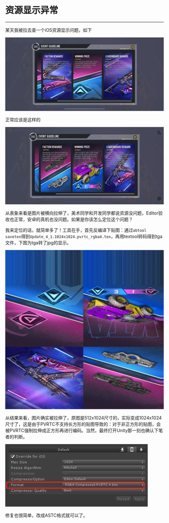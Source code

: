 # 资源显示异常
---

某天我被拉去查一个iOS资源显示问题，如下

![](display/rescale.jpg)

正常应该是这样的

![](display/normal.jpg)

从表象来看是图片被横向拉伸了，美术同学和开发同学都说资源没问题，Editor验收也正常，安卓的真机也没问题。如果是你该怎么定位这个问题？

我来定位的话，就简单多了！工具在手，首先反编译下贴图：通过`abtool savetex`得到`Update_4_1.1024x1024.pvrtc_rgba4.tex`，再用textool转码得到tga文件，下图为tga转了jpg的显示。

![](display/sample.jpg)

从结果来看，图片确实被拉伸了，原图是512x1024尺寸的，实际变成1024x1024尺寸了，这是由于PVRTC不支持长方形的贴图导致的：对于非正方形的贴图，会被PVRTC强制拉伸成正方形再进行编码。当然，最终打开Unity那一刻也确认下笔者的判断。

![](display/pvrtc.jpg)

修复也很简单，改成ASTC格式就可以了。

